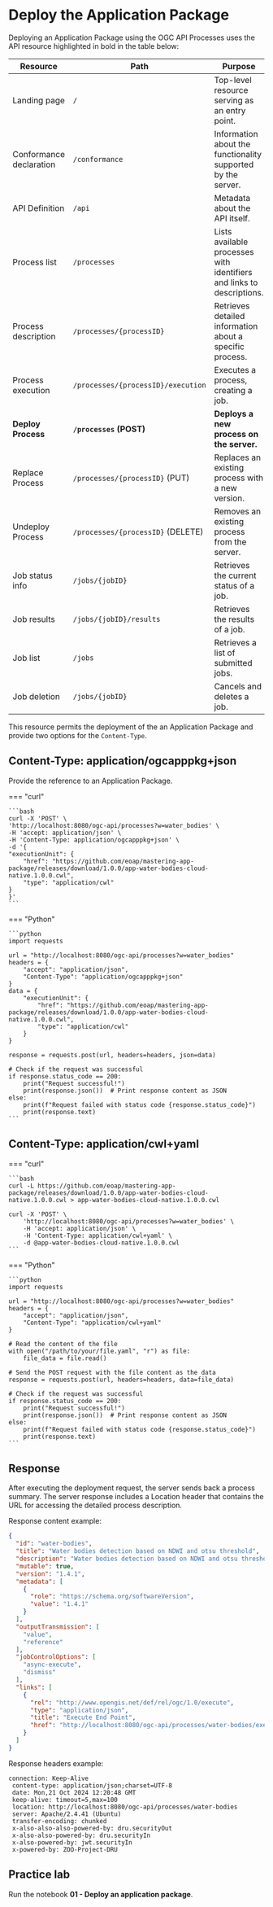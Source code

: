 # Deploy the Application Package

Deploying an Application Package using the OGC API Processes uses the API resource highlighted in bold in the table below:


| **Resource**                   | **Path**                                  | **Purpose**                                                                     | **Part**   |
|--------------------------------|-------------------------------------------|---------------------------------------------------------------------------------|------------|
| Landing page                   | `/`                                       | Top-level resource serving as an entry point.                                   | Part 1     |
| Conformance declaration        | `/conformance`                            | Information about the functionality supported by the server.                    | Part 1     |
| API Definition                 | `/api`                                    | Metadata about the API itself.                                                  | Part 1     |
| Process list                   | `/processes`                              | Lists available processes with identifiers and links to descriptions.           | Part 1     |
| Process description            | `/processes/{processID}`                  | Retrieves detailed information about a specific process.                        | Part 1     |
| Process execution              | `/processes/{processID}/execution`        | Executes a process, creating a job.                                             | Part 1     |
| **Deploy Process**             | **`/processes` (POST)**                   | **Deploys a new process on the server.**                                        | **Part 2** |
| Replace Process                | `/processes/{processID}` (PUT)            | Replaces an existing process with a new version.                                | Part 2     |
| Undeploy Process               | `/processes/{processID}` (DELETE)         | Removes an existing process from the server.                                    | Part 2     |
| Job status info                | `/jobs/{jobID}`                           | Retrieves the current status of a job.                                          | Part 1     |
| Job results                    | `/jobs/{jobID}/results`                   | Retrieves the results of a job.                                                 | Part 1     |
| Job list                       | `/jobs`                                   | Retrieves a list of submitted jobs.                                             | Part 1     |
| Job deletion                   | `/jobs/{jobID}`                           | Cancels and deletes a job.                                                      | Part 1     |


This resource permits the deployment of the an Application Package and provide two options for the `Content-Type`.

## Content-Type: application/ogcapppkg+json

Provide the reference to an Application Package.

=== "curl"

    ```bash
    curl -X 'POST' \
    'http://localhost:8080/ogc-api/processes?w=water_bodies' \
    -H 'accept: application/json' \
    -H 'Content-Type: application/ogcapppkg+json' \
    -d '{
    "executionUnit": {
        "href": "https://github.com/eoap/mastering-app-package/releases/download/1.0.0/app-water-bodies-cloud-native.1.0.0.cwl",
        "type": "application/cwl"
    }
    }'
    ```

=== "Python"

    ```python
    import requests

    url = "http://localhost:8080/ogc-api/processes?w=water_bodies"
    headers = {
        "accept": "application/json",
        "Content-Type": "application/ogcapppkg+json"
    }
    data = {
        "executionUnit": {
            "href": "https://github.com/eoap/mastering-app-package/releases/download/1.0.0/app-water-bodies-cloud-native.1.0.0.cwl",
            "type": "application/cwl"
        }
    }

    response = requests.post(url, headers=headers, json=data)

    # Check if the request was successful
    if response.status_code == 200:
        print("Request successful!")
        print(response.json())  # Print response content as JSON
    else:
        print(f"Request failed with status code {response.status_code}")
        print(response.text)
    ```


## Content-Type: application/cwl+yaml

=== "curl"
 

    ```bash
    curl -L https://github.com/eoap/mastering-app-package/releases/download/1.0.0/app-water-bodies-cloud-native.1.0.0.cwl > app-water-bodies-cloud-native.1.0.0.cwl

    curl -X 'POST' \
        'http://localhost:8080/ogc-api/processes?w=water_bodies' \
        -H 'accept: application/json' \
        -H 'Content-Type: application/cwl+yaml' \
        -d @app-water-bodies-cloud-native.1.0.0.cwl
    ```

=== "Python"

    ```python
    import requests

    url = "http://localhost:8080/ogc-api/processes?w=water_bodies"
    headers = {
        "accept": "application/json",
        "Content-Type": "application/cwl+yaml"
    }

    # Read the content of the file
    with open("/path/to/your/file.yaml", "r") as file:
        file_data = file.read()

    # Send the POST request with the file content as the data
    response = requests.post(url, headers=headers, data=file_data)

    # Check if the request was successful
    if response.status_code == 200:
        print("Request successful!")
        print(response.json())  # Print response content as JSON
    else:
        print(f"Request failed with status code {response.status_code}")
        print(response.text)
    ```

## Response 

After executing the deployment request, the server sends back a process summary. The server response includes a Location header that contains the URL for accessing the detailed process description.

Response content example:

```json
{
  "id": "water-bodies",
  "title": "Water bodies detection based on NDWI and otsu threshold",
  "description": "Water bodies detection based on NDWI and otsu threshold",
  "mutable": true,
  "version": "1.4.1",
  "metadata": [
    {
      "role": "https://schema.org/softwareVersion",
      "value": "1.4.1"
    }
  ],
  "outputTransmission": [
    "value",
    "reference"
  ],
  "jobControlOptions": [
    "async-execute",
    "dismiss"
  ],
  "links": [
    {
      "rel": "http://www.opengis.net/def/rel/ogc/1.0/execute",
      "type": "application/json",
      "title": "Execute End Point",
      "href": "http://localhost:8080/ogc-api/processes/water-bodies/execution"
    }
  ]
}
```

Response headers example:

```
connection: Keep-Alive 
 content-type: application/json;charset=UTF-8 
 date: Mon,21 Oct 2024 12:20:48 GMT 
 keep-alive: timeout=5,max=100 
 location: http://localhost:8080/ogc-api/processes/water-bodies 
 server: Apache/2.4.41 (Ubuntu) 
 transfer-encoding: chunked 
 x-also-also-also-powered-by: dru.securityOut 
 x-also-also-powered-by: dru.securityIn 
 x-also-powered-by: jwt.securityIn 
 x-powered-by: ZOO-Project-DRU 
```

## Practice lab

Run the notebook **01 - Deploy an application package**.